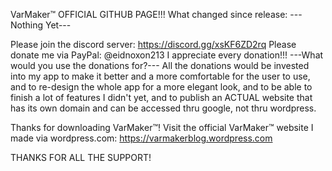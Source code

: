 VarMaker™ OFFICIAL GITHUB PAGE!!!
What changed since release:
---Nothing Yet---

Please join the discord server: https://discord.gg/xsKF6ZD2rq
Please donate me via PayPal: @eidnoxon213
I appreciate every donation!!!
---What would you use the donations for?---
All the donations would be invested into my app to make it better and a more comfortable for the user to use, and to re-design the whole app for a more elegant look, and to be able to finish a lot of features I didn't yet, and to publish an ACTUAL website that has its own domain and can be accessed thru google, not thru wordpress.

Thanks for downloading VarMaker™!
Visit the official VarMaker™ website I made via wordpress.com:
https://varmakerblog.wordpress.com

THANKS FOR ALL THE SUPPORT!
